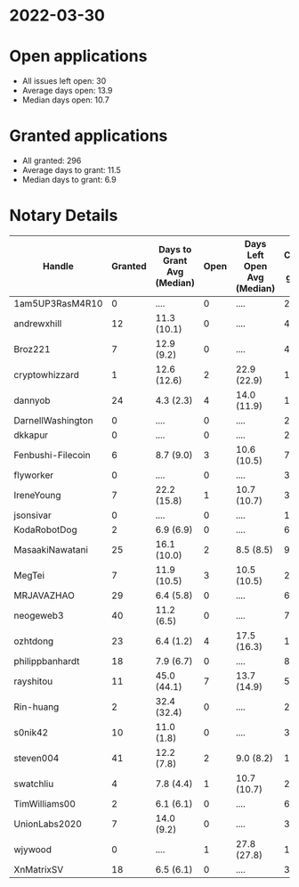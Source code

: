 2022-03-30
==========

# Open applications

- All issues left open: 30
- Average days open: 13.9
- Median days open: 10.7

# Granted applications

- All granted: 296
- Average days to grant: 11.5
- Median days to grant: 6.9

# Notary Details

| Handle            |   Granted | Days to Grant Avg (Median)   |   Open | Days Left Open Avg (Median)   |   Closed (no grant) |
|-------------------|-----------|------------------------------|--------|-------------------------------|---------------------|
| 1am5UP3RasM4R10   |         0 | ....                         |      0 | ....                          |                   2 |
| andrewxhill       |        12 | 11.3  (10.1)                 |      0 | ....                          |                  46 |
| Broz221           |         7 | 12.9  (9.2)                  |      0 | ....                          |                  41 |
| cryptowhizzard    |         1 | 12.6  (12.6)                 |      2 | 22.9  (22.9)                  |                  17 |
| dannyob           |        24 | 4.3  (2.3)                   |      4 | 14.0  (11.9)                  |                 102 |
| DarnellWashington |         0 | ....                         |      0 | ....                          |                   2 |
| dkkapur           |         0 | ....                         |      0 | ....                          |                   2 |
| Fenbushi-Filecoin |         6 | 8.7  (9.0)                   |      3 | 10.6  (10.5)                  |                  76 |
| flyworker         |         0 | ....                         |      0 | ....                          |                   3 |
| IreneYoung        |         7 | 22.2  (15.8)                 |      1 | 10.7  (10.7)                  |                  32 |
| jsonsivar         |         0 | ....                         |      0 | ....                          |                  13 |
| KodaRobotDog      |         2 | 6.9  (6.9)                   |      0 | ....                          |                   6 |
| MasaakiNawatani   |        25 | 16.1  (10.0)                 |      2 | 8.5  (8.5)                    |                  96 |
| MegTei            |         7 | 11.9  (10.5)                 |      3 | 10.5  (10.5)                  |                  20 |
| MRJAVAZHAO        |        29 | 6.4  (5.8)                   |      0 | ....                          |                  65 |
| neogeweb3         |        40 | 11.2  (6.5)                  |      0 | ....                          |                  74 |
| ozhtdong          |        23 | 6.4  (1.2)                   |      4 | 17.5  (16.3)                  |                 104 |
| philippbanhardt   |        18 | 7.9  (6.7)                   |      0 | ....                          |                  81 |
| rayshitou         |        11 | 45.0  (44.1)                 |      7 | 13.7  (14.9)                  |                  51 |
| Rin-huang         |         2 | 32.4  (32.4)                 |      0 | ....                          |                   2 |
| s0nik42           |        10 | 11.0  (1.8)                  |      0 | ....                          |                  36 |
| steven004         |        41 | 12.2  (7.8)                  |      2 | 9.0  (8.2)                    |                 148 |
| swatchliu         |         4 | 7.8  (4.4)                   |      1 | 10.7  (10.7)                  |                  25 |
| TimWilliams00     |         2 | 6.1  (6.1)                   |      0 | ....                          |                   6 |
| UnionLabs2020     |         7 | 14.0  (9.2)                  |      0 | ....                          |                  30 |
| wjywood           |         0 | ....                         |      1 | 27.8  (27.8)                  |                  10 |
| XnMatrixSV        |        18 | 6.5  (6.1)                   |      0 | ....                          |                  32 |